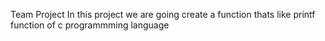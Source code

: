 Team Project 
In this project we are going create a function thats like printf function of c programmming language
